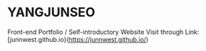 # YANGJUNSEO
Front-end Portfolio / Self-introductory Website
Visit through Link: [junnwest.github.io}(https://junnwest.github.io/)
